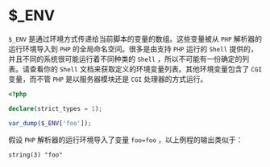 # $_ENV

`$_ENV` 是通过环境方式传递给当前脚本的变量的数组。这些变量被从 `PHP` 解析器的运行环境导入到 `PHP` 的全局命名空间。很多是由支持 `PHP` 运行的 `Shell` 提供的，并且不同的系统很可能运行着不同种类的 `Shell` ，所以不可能有一份确定的列表。请查看你的 `Shell` 文档来获取定义的环境变量列表。其他环境变量包含了 `CGI` 变量，而不管 `PHP` 是以服务器模块还是 `CGI` 处理器的方式运行。

```php
<?php

declare(strict_types = 1);

var_dump($_ENV['foo']);

```

假设 `PHP` 解析器的运行环境导入了变量 `foo=foo` ，以上例程的输出类似于：

```
string(3) "foo"
```

